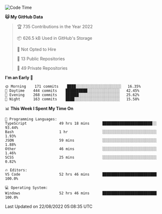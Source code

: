 <!--START_SECTION:waka-->
![Code Time](http://img.shields.io/badge/Code%20Time-2%2C863%20hrs%2010%20mins-blue)

**🐱 My GitHub Data** 

> 🏆 735 Contributions in the Year 2022
 > 
> 📦 626.5 kB Used in GitHub's Storage 
 > 
> 🚫 Not Opted to Hire
 > 
> 📜 13 Public Repositories 
 > 
> 🔑 49 Private Repositories  
 > 
**I'm an Early 🐤** 

```text
🌞 Morning    171 commits    ████░░░░░░░░░░░░░░░░░░░░░   16.35% 
🌆 Daytime    444 commits    ██████████░░░░░░░░░░░░░░░   42.45% 
🌃 Evening    268 commits    ██████░░░░░░░░░░░░░░░░░░░   25.62% 
🌙 Night      163 commits    ████░░░░░░░░░░░░░░░░░░░░░   15.58%

```


📊 **This Week I Spent My Time On** 

```text
💬 Programming Languages: 
TypeScript               49 hrs 18 mins      ███████████████████████░░   93.44% 
Bash                     1 hr                ░░░░░░░░░░░░░░░░░░░░░░░░░   1.93% 
JSON                     59 mins             ░░░░░░░░░░░░░░░░░░░░░░░░░   1.88% 
Other                    46 mins             ░░░░░░░░░░░░░░░░░░░░░░░░░   1.46% 
SCSS                     25 mins             ░░░░░░░░░░░░░░░░░░░░░░░░░   0.82%

🔥 Editors: 
VS Code                  52 hrs 46 mins      █████████████████████████   100.0%

💻 Operating System: 
Windows                  52 hrs 46 mins      █████████████████████████   100.0%

```


 Last Updated on 22/08/2022 05:08:35 UTC
<!--END_SECTION:waka-->

